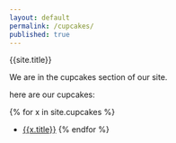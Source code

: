 ```yaml
---
layout: default
permalink: /cupcakes/
published: true
---
```


{{site.title}}

We are in the cupcakes section of our site.

here are our cupcakes:

{% for x in site.cupcakes %}
  - <a href="{{x.url | prepend: site.baseurl}}">{{x.title}}</a>
{% endfor %}
